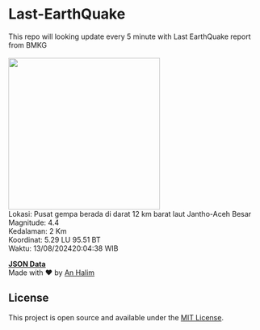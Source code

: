 # Last-EarthQuake
This repo will looking update every 5 minute with Last EarthQuake report from BMKG
<br>
<br>
<img src="https://static.bmkg.go.id/20240813200438.mmi.jpg" width="300"/>
<br>
Lokasi: Pusat gempa berada di darat 12 km barat laut Jantho-Aceh Besar <br>
Magnitude: 4.4 <br>
Kedalaman: 2 Km <br>
Koordinat: 5.29 LU 95.51 BT <br>
Waktu: 13/08/202420:04:38 WIB <br>

<a href="./data/data.json">**JSON Data**</a>
<br>
Made with ❤️ by <a href="https://github.com/an-halim">An Halim</a>
## License

This project is open source and available under the [MIT License](LICENSE).
